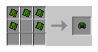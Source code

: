 ![test](https://raw.githubusercontent.com/thislooksfun/CamoSuit/master/images/Helmet%20crafting.gif)
